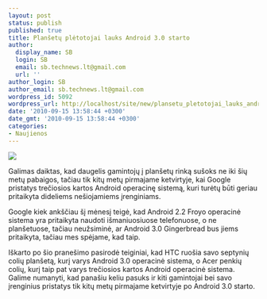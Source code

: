```yaml
---
layout: post
status: publish
published: true
title: Planšetų plėtotojai lauks Android 3.0 starto
author:
  display_name: SB
  login: SB
  email: sb.technews.lt@gmail.com
  url: ''
author_login: SB
author_email: sb.technews.lt@gmail.com
wordpress_id: 5092
wordpress_url: http://localhost/site/new/plansetu_pletotojai_lauks_android_30_starto/
date: '2010-09-15 13:58:44 +0300'
date_gmt: '2010-09-15 13:58:44 +0300'
categories:
- Naujienos
---
```

<div class="imgright"><img src="http://www.part.lt/img/1f344e7b5e69424e8fa25fb6a586595f660.jpg"  /></div>
<p>Galimas daiktas, kad daugelis gamintojų į planšetų rinką sušoks ne iki šių metų pabaigos, tačiau tik kitų metų pirmajame ketvirtyje, kai Google pristatys trečiosios kartos Android operacinę sistemą, kuri turėtų būti geriau pritaikyta dideliems nešiojamiems įrenginiams.</p>
<p>Google kiek ankščiau šį mėnesį teigė, kad Android 2.2 Froyo operacinė sistema yra pritaikyta naudoti išmaniuosiuose telefonuose, o ne planšetuose, tačiau neužsiminė, ar Android 3.0 Gingerbread bus jiems pritaikyta, tačiau mes spėjame, kad taip.</p>
<p>Iškarto po šio pranešimo pasirodė teiginiai, kad HTC ruošia savo septynių colių planšetą, kurį varys Android 3.0 operacinė sistema, o Acer penkių colių, kurį taip pat varys trečiosios kartos Android operacinė sistema. Galime numanyti, kad panašiu keliu pasuks ir kiti gamintojai bei savo įrenginius pristatys tik kitų metų pirmajame ketvirtyje po Android 3.0 starto.<br /></p>
